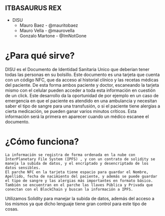 ## ITBASAURUS REX
* DISU
    * Mauro Baez - @mauritobaez
    * Mauro Vella - @maurovella
    * Gonzalo Martone - @ImNotGone

# ¿Para qué sirve?
   DISU es el Documento de Identidad Sanitaria Unico que deberian tener todas las personas en su bolsillo.
   Este documento es una tarjeta que cuenta con un código NFC, que da acceso al historial clínico y las recetas médicas del paciente. De esta forma ambos paciente y doctor, escaneando la tarjeta mismo con el celular pueden acceder a toda esta información en cuestión de un click.
   Este desarrollo da la oportunidad de por ejemplo en un caso de emergencia en que el paciente es atendido en una ambulancia y necesitan saber el tipo de sangre para una transfusión, o si el paciente tiene alergias a cierta medicación, se pueden ganar varios minutos críticos. Esta información será la primera en aparecer cuando un médico escanee el documento.

# ¿Cómo funciona?
	La información se registra de forma ordenada en la nube con InterPlanetary File System (IPFS) , y con un contrato de solidity se maneja la subida de datos, y el encriptado y desencriptado de los datos sensibles.
	El parche NFC en la tarjeta tiene espacio para guardar el Nombre, Apellido, fecha de nacimiento del paciente, y además se puede guardar el tipo de sangre y las alergias más importantes en formato básico. También se encuentran en el parche las llaves Pública y Privada que conectan con el BlockChain y buscan la información a IPFS.
   Utilizamos Solidity para manejar la subida de datos, además del acceso a los mismos ya que dicho lenguaje tiene gran control para este tipo de cosas.
